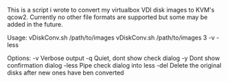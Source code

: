 This is a script i wrote to convert my virtualbox VDI disk images to KVM's qcow2.
Currently no other file formats are supported but some may be added in the future.

Usage:
    vDiskConv.sh /path/to/images <maxdepth> <options>
    vDiskConv.sh /path/to/images 3 -v -less

Options:
    -v  Verbose output
    -q  Quiet, dont show check dialog
    -y  Dont show confirmation dialog
    -less   Pipe check dialog into less
    -del    Delete the original disks after new ones have ben converted
